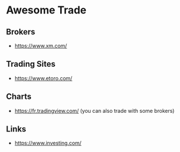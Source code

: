 # Awesome Trade

Brokers
---

- https://www.xm.com/

Trading Sites
---

- https://www.etoro.com/

Charts
---

- https://fr.tradingview.com/ (you can also trade with some brokers)

Links
---

- https://www.investing.com/
